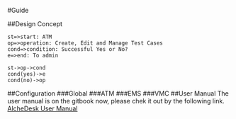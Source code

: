 #Guide

##Design Concept
```flow
st=>start: ATM
op=>operation: Create, Edit and Manage Test Cases
cond=>condition: Successful Yes or No?
e=>end: To admin

st->op->cond
cond(yes)->e
cond(no)->op
```
##Configuration
###Global
###ATM
###EMS
###VMC
##User Manual
The user manual is on the gitbook now, please chek it out by the following link.
[AlcheDesk User Manual](https://alchedesk.gitbook.io/user-manual/ "AlcheDesk User Manual")
